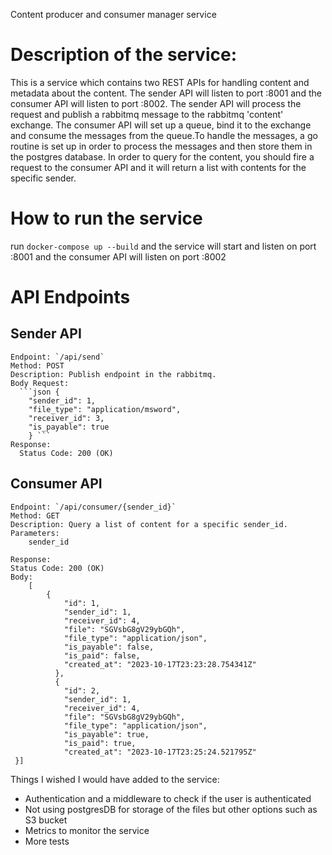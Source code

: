 Content producer and consumer manager service

# Description of the service:

This is a service which contains two REST APIs for handling content and metadata about the content.
The sender API will listen to port :8001 and the consumer API will listen to port :8002.
The sender API will process the request and publish a rabbitmq message to the rabbitmq 'content' exchange.
The consumer API will set up a queue, bind it to the exchange and consume the messages from the queue.To handle the
messages, a go routine is set up in order to process the messages and then store them in the postgres database.
In order to query for the content, you should fire a request to the consumer API and it will return a list with contents
for the specific sender.

# How to run the service

run `docker-compose up --build` and the service will start and listen on port :8001 and the consumer API will listen on port :8002

# API Endpoints

## Sender API

    Endpoint: `/api/send`
    Method: POST
    Description: Publish endpoint in the rabbitmq.
    Body Request: 
      ```json {   
        "sender_id": 1,
        "file_type": "application/msword",
        "receiver_id": 3,
        "is_payable": true
        } ```
    Response:
      Status Code: 200 (OK)

## Consumer API

    Endpoint: `/api/consumer/{sender_id}`
    Method: GET
    Description: Query a list of content for a specific sender_id.
    Parameters:
        sender_id

    Response:
    Status Code: 200 (OK)
    Body:
        [
            {
                "id": 1,
                "sender_id": 1,
                "receiver_id": 4,
                "file": "SGVsbG8gV29ybGQh",
                "file_type": "application/json",
                "is_payable": false,
                "is_paid": false,
                "created_at": "2023-10-17T23:23:28.754341Z"
              },
              {
                "id": 2,
                "sender_id": 1,
                "receiver_id": 4,
                "file": "SGVsbG8gV29ybGQh",
                "file_type": "application/json",
                "is_payable": true,
                "is_paid": true,
                "created_at": "2023-10-17T23:25:24.521795Z"
     }] 

Things I wished I would have added to the service:

* Authentication and a middleware to check if the user is authenticated
* Not using postgresDB for storage of the files but other options such as S3 bucket
* Metrics to monitor the service
* More tests